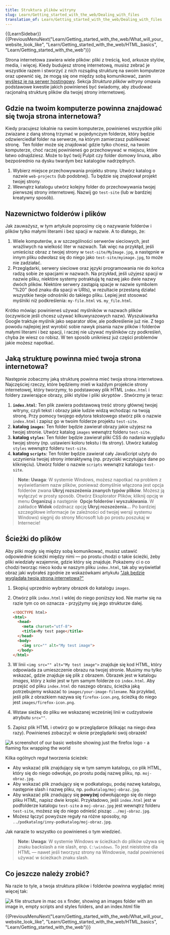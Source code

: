 ```yaml
---
title: Struktura plików witryny
slug: Learn/Getting_started_with_the_web/Dealing_with_files
translation_of: Learn/Getting_started_with_the_web/Dealing_with_files
---
```

{{LearnSidebar}}{{PreviousMenuNext("Learn/Getting_started_with_the_web/What_will_your_website_look_like", "Learn/Getting_started_with_the_web/HTML_basics", "Learn/Getting_started_with_the_web")}}

Strona internetowa zawiera wiele plików: pliki z treścią, kod, arkusze stylów, media, i więcej. Kiedy budujesz stronę internetową, musisz zebrać je wszystkie razem i stworzyć z nich rozsądną strukturę na swoim komputerze oraz upewnić się, że mogą się one między sobą komunikować, zanim [wyślesz je na serwer hostingowy](/en-US/Learn/Getting_started_with_the_web/Publishing_your_website). Sekcja _Struktura plików witryny_ omawia podstawowe kwestie jakich powinieneś być świadomy, aby zbudować racjonalną strukturę plików dla twojej strony internetowej.

## Gdzie na twoim komputerze powinna znajdować się twoja strona internetowa?

Kiedy pracujesz lokalnie na swoim komputerze, powinieneś wszystkie pliki zwiazane z daną stroną trzymać w pojedynczym folderze, który będzie odzwierciedlał folder na serwerze, na którym zamierzasz publikować stronę.  Ten folder może się znajdować gdzie tylko chcesz, na twoim komputerze, choć raczej powinieneś go przechowywać w miejscu, które łatwo odnajdziesz. Może to być twój Pulpit czy folder domowy linuxa, albo bezpośrednio na dysku twardym bez katalogów nadrzędnych.

1.  Wybierz miejsce przechowywania projektu strony. Utwórz katalog o nazwie `web-projects` (lub podobnej). Tu będzie się znajdował projekt twojej strony.
2.  Wewnątrz katalogu utwórz kolejny folder do przechowywania twojej pierwszej strony internetowej. Nazwij go `test-site` (lub w bardziej kreatywny sposób).

## Nazewnictwo folderów i plików

Jak zauważysz, w tym artykule poprosimy cię o nazywanie folderów i plików tylko małymi literami i bez spacji w nazwie. A to dlatego, że:

1.  Wiele komputerów, a w szczególności serwerów sieciowych, jest wrażliwych na wielkość liter w nazwach. Tak więc na przykłąd, jeśli umieścisz obraz z twojej strony w `test-site/MyImage.jpg`, a następnie w innym pliku odwołasz się do niego jako `test-site/myimage.jpg`, to może nie zadziałać.
2.  Przeglądarki, serwery sieciowe oraz języki programowania nie do końca radzą sobie ze spacjami w nazwach. Na przykład, jeśli użyjesz spacji w nazwie pliku, niektóre systemy potraktują tę nazwę jako dwie nazwy dwóch plików. Niektóre serwery zastąpią spacje w nazwie symbolem "%20" (kod znaku dla spacji w URIs), w rezultacie przestaną działać wszystkie twoje odnośniki do takiego pliku. Lepiej jest stosować myślniki niż podkreślenia: `my-file.html` vs. `my_file.html`.

Krótko mówiąc powinieneś używać myślników w nazwach plików (oczywiście jeśli chcesz używać kilkuwyrazowych nazw). Wyszukiwarka Google traktuje myślnik jako separator słów, ale podkreślenie już nie. Z tego powodu najlepiej jest wyrobić sobie nawyk pisania nazw plików i folderów małymi literami i bez spacji, i raczej nie używać myślników czy podkreśleń, chyba że wiesz co robisz. W ten sposób unikniesz już części problemów jakie możesz napotkać.

## Jaką strukturę powinna mieć twoja strona internetowa?

Następnie zobaczmy jaką strukturę powinna mieć twoja strona internetowa. Najczęściej rzeczy, które będziemy mieli w każdym projekcie strony internetowej, który tworzymy, to podstawowy plik HTML `index.html` i foldery zawierające obrazy, pliki stylów i pliki skryptów . Stwórzmy je teraz:

1.  **`index.html`**: Ten plik zawiera podstawową treść strony głównej twojej witryny, czyli tekst i obrazy jakie ludzie widzą wchodząc na twoją stronę. Przy pomocy twojego edytora tekstowego stwórz plik o nazwie `index.html` i zapisz go w twoim folderze projektu `test-site`.
2.  **katalog `images`**: Ten folder będzie zawierał obrazy jakie użyjesz na twojej stronie. Utwórz katalog `images` wewnątrz folderu `test-site`.
3.  **katalog `styles`**: Ten folder będzie zawierał pliki CSS do nadania wyglądu twojej strony (np. ustawieni koloru tekstu i tła strony). Utwórz katalog `styles` wewnątrz folderu `test-site`.
4.  **katalog `scripts`**: Ten folder będzie zawierał cały JavaScript użyty do uczynienia twojej strony interaktywną (np. przyciski wczytujące dane po kliknięciu). Utwórz folder o nazwie `scripts` wewnątrz katalogu `test-site`.

> **Note:** **Uwaga**: W systemie Windows, możesz napotkać na problem z wyświetlaniem nazw plików, ponieważ domyślnie włączona jest opcja folderów zwana **Ukryj rozszeżenia znanych typów plików**. Możesz ją wyłączyć w prosty sposób. Otwórz Eksplorator Plików, kliknij opcję w menu **Organizuj** a następnie  **Opcje folderów i wyszukiwania**. W zakładce **Widok** odzdnacz opcję **Ukryj rozszeżenia...** Po bardziej szczegółowe informacje (w zależności od twojej wersji systemu Windows) sięgnij do strony Microsoft lub po prostu poszukaj w Internecie!

## Ścieżki do plików

Aby pliki mogły się między sobą komunikować, musisz ustawić odpowiednie ścieżki między nimi — po prostu chodzi o takie ścieżki, żeby pliki wiedziały wzajemnie, gdzie który się znajduje. Pokażemy ci o co chodzi tworząc nieco kodu w naszym pliku `index.html`, tak aby wyświetlał obraz jaki wybrałeś zgodnie ze wskazówkami artykułu ["Jak będzie wyglądała twoja strona internetowa?"](/en-US/Learn/Getting_started_with_the_web/What_should_your_web_site_be_like)

1.  Skopiuj uprzednio wybrany obrazek do katalogu `images`.
2.  Otwórz plik `index.html` i wklej do niego poniższy kod. Nie martw się na razie tym co on oznacza - przyjżymy się jego strukturze dalej.

    ```html
    <!DOCTYPE html>
    <html>
      <head>
        <meta charset="utf-8">
        <title>My test page</title>
      </head>
      <body>
        <img src="" alt="My test image">
      </body>
    </html>
    ```

3.  W linii `<img src="" alt="My test image">` znajduje się kod HTML, który odpowiada za umieszczenie obrazu na twojej stronie. Musimy mu tylko wskazać, gdzie znajduje się plik z obrazem. Obrazek jest w katalogu _images_, który z kolei jest w tym samym folderze co `index.html`. Aby przejść od pliku `index.html` do naszego obrazu, ścieżka jaką potrzebujemy wskazać to `images/your-image-filename`. Na przykład, jeśli plik z obrazkiem nazywa się `firefox-icon.png`, ścieżką do niego jest `images/firefox-icon.png`.
4.  Wstaw sieżkę do pliku we wskazanej wcześniej linii w cudzysłowie atrybutu `src=""`.
5.  Zapisz plik HTML i otwórz go w przeglądarce (klikając na niego dwa razy). Powinieneś zobaczyć w oknie przeglądarki swój obrazek!

![A screenshot of our basic website showing just the firefox logo - a flaming fox wrapping the world](https://mdn.mozillademos.org/files/9229/website-screenshot.png)

Kilka ogólnych reguł tworzenia ścieżek:

- Aby wskazać plik znajdujący się w tym samym katalogu, co plik HTML, który się do niego odwołuje, po prostu podaj nazwę pliku, np. `moj-obraz.jpg`.
- Aby wskazać plik znadujący się w podkatalogu, podaj nazwę katalogu, następnie slash i nazwę pliku, np. `podkatalog/moj-obraz.jpg`.
- Aby wskazać plik znadujący się **powyżej** odwołującego się do niego pliku HTML, napisz dwie kropki. Przykładowo, jeśli `index.html` jest w podfolderze katalogu `test-site` a `moj-obraz.jpg` jest wewnątrz folderu `test-site`, możesz się do niego odnieść pisząc `../moj-obraz.jpg`.
- Możesz łączyć powyższe reguły na różne sposoby, np `../podkatalog/inny-podkatalog/moj-obraz.jpg`.

Jak narazie to wszystko co powinieneś o tym wiedzieć.

> **Note:** **Uwaga**: W systemie Windows w ścieżkach do plików używa się znaku backslash a nie slash, enp. `C:\windows`. To jest nieistotne dla HTML — nawet jeśli tworzysz strony na Windowsie, nadal powinieneś używać w ścieżkach znaku slash.

## Co jeszcze należy zrobić?

Na razie to tyle, a twoja struktura plików i folderów powinna wyglądać mniej więcej tak:

![A file structure in mac os x finder, showing an images folder with an image in, empty scripts and styles folders, and an index.html file](https://mdn.mozillademos.org/files/9231/file-structure.png)

{{PreviousMenuNext("Learn/Getting_started_with_the_web/What_will_your_website_look_like", "Learn/Getting_started_with_the_web/HTML_basics", "Learn/Getting_started_with_the_web")}}
